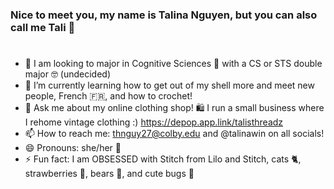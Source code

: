 ### Nice to meet you, my name is Talina Nguyen, but you can also call me Tali 🫧
#
- 🔭 I am looking to major in Cognitive Sciences 🧠 with a CS or STS double major 🤓 (undecided) 
- 🌱 I’m currently learning how to get out of my shell more and meet new people, French 🇫🇷, and how to crochet! 
- 💬 Ask me about my online clothing shop! 🛍️ I run a small business where I rehome vintage clothing :) https://depop.app.link/talisthreadz
- 📫 How to reach me: thnguy27@colby.edu and @talinawin on all socials!
- 😄 Pronouns: she/her 🎀
- ⚡ Fun fact: I am OBSESSED with Stitch from Lilo and Stitch, cats 🐈, strawberries 🍓, bears 🧸, and cute bugs 🐛 

